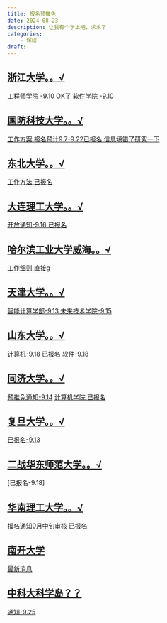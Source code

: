 ```yaml
---
title: 报名预推免
date: 2024-08-23
description: 让我有个学上吧，求求了
categories:
    - 保研
draft: 
---
```


##  [浙江大学。。√](https://yjsy.zju.edu.cn/zs/user/login)
[工程师学院 -9.10 OK了](https://pi.zju.edu.cn/2024/0808/c67026a2952040/page.htm)
[软件学院 -9.10](http://www.cst.zju.edu.cn/2024/0811/c36206a2952716/page.htm)
## [国防科技大学。。√](http://yjszs.nudt.edu.cn/system/login/mlogin.jsp?intype=1)
[工作方案 报名预计9.7-9.22已报名 信息填错了研究一下](http://yjszs.nudt.edu.cn/pubweb/homePageList/detailed.view?keyId=13804)
## [东北大学。。√](http://gsas.neu.edu.cn/logon)
[工作方法 已报名](http://yz.neu.edu.cn/2024/0729/c5932a266900/page.htm)
## [大连理工大学。。√](https://yjszs.dlut.edu.cn/zsbm/sstm/index#)
[开放通知-9.16 已报名](https://gs.dlut.edu.cn/info/1173/14906.htm)
## [哈尔滨工业大学威海。。√](https://yzb.hit.edu.cn/)
[工作细则 直接g](https://cst.hitwh.edu.cn/2024/0808/c371a186070/page.htm)
## [天津大学。。√](http://202.113.8.92/gstms/examineeIndex.action)
[智能计算学部-9.13   未来技术学院-9.15](https://yzb.tju.edu.cn/xwzx/zxxx/202407/t20240706_323840.htm)
## [山东大学。。√](https://sduyjs.sdu.edu.cn/yjszs/plugins/zs/zsxsd/entrance#/tmfwksdExemption)
计算机-9.18 已报名
软件-9.18
## [同济大学。。√](https://yzbm.tongji.edu.cn/logon)
[预推免通知-9.14](https://yz.tongji.edu.cn/info/1010/3638.htm)
[计算机学院 已报名](https://sse.tongji.edu.cn/info/1132/5276.htm)
## [复旦大学。。√](https://gsas.fudan.edu.cn/tm/index)
[已报名-9.13](https://gsao.fudan.edu.cn/8a/a3/c15014a690851/page.htm)
## [二战华东师范大学。。√](https://yjszs-ks.ecnu.edu.cn/ssxly/xly/index)
[已报名-9.18]
## [华南理工大学。。√](https://yanzhao.scut.edu.cn/MasterTm/Apply.aspx)
[报名通知9月中旬审核 已报名](https://yz.chsi.com.cn/kyzx/yxzc/202308/20230825/2293111626.html)
## [南开大学](https://yzxt.nankai.edu.cn/intern/frontend/web/user-action/login)
[最新消息](https://yzxt.nankai.edu.cn/intern/frontend/web/pg-net-sign-up/index)
## [中科大科学岛？？](https://gs.hfcas.ac.cn/home)
[通知-9.25](https://www.hf.cas.cn/sbpy/yjsc/zs/sszs/202409/t20240910_7342840.html)